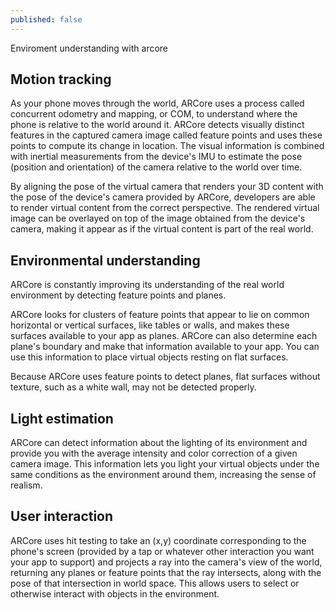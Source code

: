 ```yaml
---
published: false
---
```

Enviroment understanding with arcore


## Motion tracking


As your phone moves through the world, ARCore uses a process called concurrent odometry and mapping, or COM, to understand where the phone is relative to the world around it. ARCore detects visually distinct features in the captured camera image called feature points and uses these points to compute its change in location. The visual information is combined with inertial measurements from the device's IMU to estimate the pose (position and orientation) of the camera relative to the world over time.

By aligning the pose of the virtual camera that renders your 3D content with the pose of the device's camera provided by ARCore, developers are able to render virtual content from the correct perspective. The rendered virtual image can be overlayed on top of the image obtained from the device's camera, making it appear as if the virtual content is part of the real world.


## Environmental understanding


ARCore is constantly improving its understanding of the real world environment by detecting feature points and planes.

ARCore looks for clusters of feature points that appear to lie on common horizontal or vertical surfaces, like tables or walls, and makes these surfaces available to your app as planes. ARCore can also determine each plane's boundary and make that information available to your app. You can use this information to place virtual objects resting on flat surfaces.

Because ARCore uses feature points to detect planes, flat surfaces without texture, such as a white wall, may not be detected properly.


## Light estimation


ARCore can detect information about the lighting of its environment and provide you with the average intensity and color correction of a given camera image. This information lets you light your virtual objects under the same conditions as the environment around them, increasing the sense of realism.




## User interaction


ARCore uses hit testing to take an (x,y) coordinate corresponding to the phone's screen (provided by a tap or whatever other interaction you want your app to support) and projects a ray into the camera's view of the world, returning any planes or feature points that the ray intersects, along with the pose of that intersection in world space. This allows users to select or otherwise interact with objects in the environment.